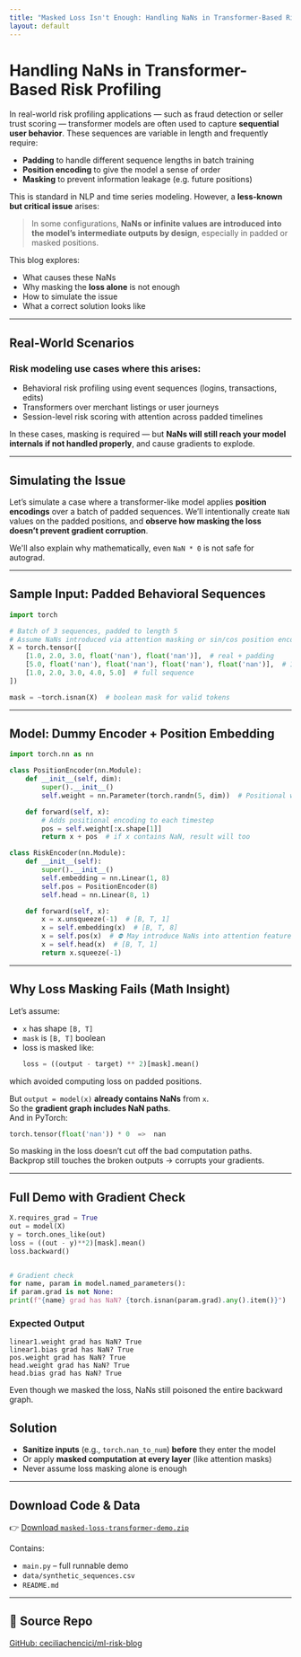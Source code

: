 ```yaml
---
title: "Masked Loss Isn't Enough: Handling NaNs in Transformer-Based Risk Profiling"
layout: default
---
```


# Handling NaNs in Transformer-Based Risk Profiling

In real-world risk profiling applications — such as fraud detection or seller trust scoring — transformer models are often used to capture **sequential user behavior**. These sequences are variable in length and frequently require:

- **Padding** to handle different sequence lengths in batch training
- **Position encoding** to give the model a sense of order
- **Masking** to prevent information leakage (e.g. future positions)

This is standard in NLP and time series modeling. However, a **less-known but critical issue** arises: 

> In some configurations, **NaNs or infinite values are introduced into the model’s intermediate outputs by design**, especially in padded or masked positions.

This blog explores:
- What causes these NaNs
- Why masking the **loss alone** is not enough
- How to simulate the issue
- What a correct solution looks like

---

## Real-World Scenarios

### Risk modeling use cases where this arises:
- Behavioral risk profiling using event sequences (logins, transactions, edits)
- Transformers over merchant listings or user journeys
- Session-level risk scoring with attention across padded timelines

In these cases, masking is required — but **NaNs will still reach your model internals if not handled properly**, and cause gradients to explode.

---

## Simulating the Issue

Let’s simulate a case where a transformer-like model applies **position encodings** over a batch of padded sequences. We’ll intentionally create `NaN` values on the padded positions, and **observe how masking the loss doesn’t prevent gradient corruption**.

We'll also explain why mathematically, even `NaN * 0` is not safe for autograd.

---

## Sample Input: Padded Behavioral Sequences

```python
import torch

# Batch of 3 sequences, padded to length 5
# Assume NaNs introduced via attention masking or sin/cos position encoding
X = torch.tensor([
    [1.0, 2.0, 3.0, float('nan'), float('nan')],  # real + padding
    [5.0, float('nan'), float('nan'), float('nan'), float('nan')],  # 1 real + 4 pad
    [1.0, 2.0, 3.0, 4.0, 5.0]  # full sequence
])

mask = ~torch.isnan(X)  # boolean mask for valid tokens
```

---

## Model: Dummy Encoder + Position Embedding

```python
import torch.nn as nn

class PositionEncoder(nn.Module):
    def __init__(self, dim):
        super().__init__()
        self.weight = nn.Parameter(torch.randn(5, dim))  # Positional weights for 5 steps

    def forward(self, x):
        # Adds positional encoding to each timestep
        pos = self.weight[:x.shape[1]]
        return x + pos  # if x contains NaN, result will too

class RiskEncoder(nn.Module):
    def __init__(self):
        super().__init__()
        self.embedding = nn.Linear(1, 8)
        self.pos = PositionEncoder(8)
        self.head = nn.Linear(8, 1)

    def forward(self, x):
        x = x.unsqueeze(-1)  # [B, T, 1]
        x = self.embedding(x)  # [B, T, 8]
        x = self.pos(x)  # ⛔ May introduce NaNs into attention features
        x = self.head(x)  # [B, T, 1]
        return x.squeeze(-1)
```

---

## Why Loss Masking Fails (Math Insight)

Let’s assume:

- `x` has shape `[B, T]`
- `mask` is `[B, T]` boolean
- loss is masked like:
  ```python
  loss = ((output - target) ** 2)[mask].mean()
  ```

which avoided computing loss on padded positions.

But `output = model(x)` **already contains NaNs** from `x`.  
So the **gradient graph includes NaN paths**.  
And in PyTorch:

```python
torch.tensor(float('nan')) * 0  =>  nan
```

So masking in the loss doesn’t cut off the bad computation paths.  
Backprop still touches the broken outputs → corrupts your gradients.

---

##  Full Demo with Gradient Check


```python
X.requires_grad = True
out = model(X)
y = torch.ones_like(out)
loss = ((out - y)**2)[mask].mean()
loss.backward()


# Gradient check
for name, param in model.named_parameters():
if param.grad is not None:
print(f"{name} grad has NaN? {torch.isnan(param.grad).any().item()}")
```


###  Expected Output


```text
linear1.weight grad has NaN? True
linear1.bias grad has NaN? True
pos.weight grad has NaN? True
head.weight grad has NaN? True
head.bias grad has NaN? True
```


Even though we masked the loss, NaNs still poisoned the entire backward graph.



## Solution

- **Sanitize inputs** (e.g., `torch.nan_to_num`) **before** they enter the model
- Or apply **masked computation at every layer** (like attention masks)
- Never assume loss masking alone is enough

---

##  Download Code & Data

👉 [Download `masked-loss-transformer-demo.zip`](sandbox:/mnt/data/masked-loss-transformer-demo.zip)

Contains:
- `main.py` – full runnable demo
- `data/synthetic_sequences.csv`
- `README.md`

---

## 🔗 Source Repo

[GitHub: ceciliachencici/ml-risk-blog](https://github.com/ceciliachencici/ml-risk-blog)
